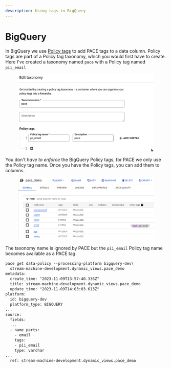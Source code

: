 ```yaml
---
description: Using tags in BigQuery
---
```


# BigQuery

In BigQuery we use [Policy tags](https://console.cloud.google.com/bigquery/policy-tags) to add PACE tags to a data column. Policy tags are part of a Policy tag taxonomy, which you would first have to create. Here I've created a taxonomy named `pace` with a Policy tag named `pii_email`

<figure><img src="../../../.gitbook/assets/image (5).png" alt=""><figcaption></figcaption></figure>

You don't _have to enforce_ the BigQuery Policy tags, for PACE we only use the Policy tag name. Once you have the Policy tags, you can add them to columns.

<figure><img src="../../../.gitbook/assets/image (6).png" alt=""><figcaption></figcaption></figure>

The taxonomy name is ignored by PACE but the `pii_email` Policy tag name becomes available as a PACE tag.

```
pace get data-policy --processing-platform bigquery-dev\
  stream-machine-development.dynamic_views.pace_demo
metadata:
  create_time: "2023-11-09T13:57:40.336Z"
  title: stream-machine-development.dynamic_views.pace_demo
  update_time: "2023-11-09T14:03:03.613Z"
platform:
  id: bigquery-dev
  platform_type: BIGQUERY
...
source:
  fields:
  ...
  - name_parts:
    - email
    tags:
    - pii_email
    type: varchar
...
  ref: stream-machine-development.dynamic_views.pace_demo

```
